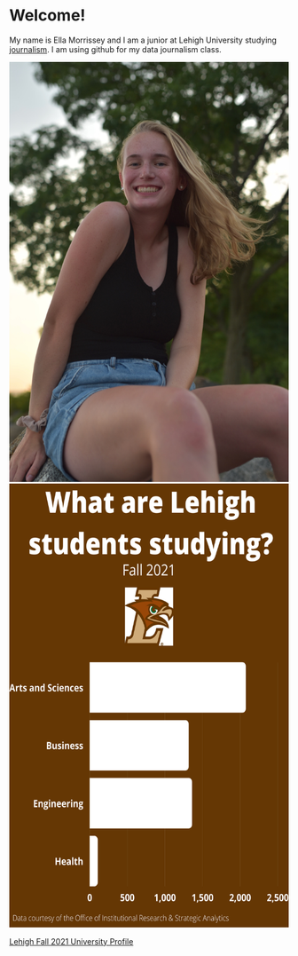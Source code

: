 #  Welcome!
My name is Ella Morrissey and I am a junior at Lehigh University studying [journalism](https://thebrownandwhite.com/). I am using github for my data journalism class.

![profile pic](https://github.com/ellamorrissey/ellamorrissey.github.io/blob/main/IMG_0031.JPG?raw=true)
<img src="https://github.com/ellamorrissey/ellamorrissey.github.io/blob/main/Lehigh%20Fall%202021%20(2).png" width="600" height="800" />

[Lehigh Fall 2021 University Profile](https://oirsa.lehigh.edu/sites/oirsa.lehigh.edu/files/LUprofile_2021.pdf)
